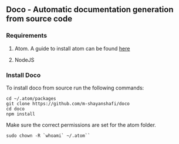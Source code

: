 ## Doco - Automatic documentation generation from source code

### Requirements
1. Atom. A guide to install atom can be found [here](http://tipsonubuntu.com/2016/08/05/install-atom-text-editor-ubuntu-16-04/)

2. NodeJS

### Install Doco
To install doco from source run the following commands:

```
cd ~/.atom/packages 
git clone https://github.com/m-shayanshafi/doco
cd doco
npm install
```

Make sure the correct permissions are set for the atom folder.

```
sudo chown -R `whoami` ~/.atom``
```

